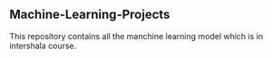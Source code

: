 ## Machine-Learning-Projects

This repository contains all the manchine learning model which is in intershala course.

